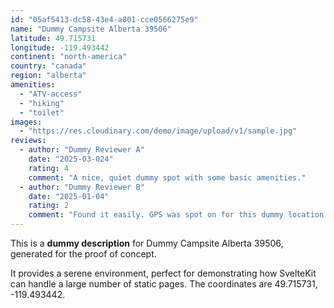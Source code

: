 ```yaml
---
id: "05af5413-dc58-43e4-a801-cce0566275e9"
name: "Dummy Campsite Alberta 39506"
latitude: 49.715731
longitude: -119.493442
continent: "north-america"
country: "canada"
region: "alberta"
amenities:
  - "ATV-access"
  - "hiking"
  - "toilet"
images:
  - "https://res.cloudinary.com/demo/image/upload/v1/sample.jpg"
reviews:
  - author: "Dummy Reviewer A"
    date: "2025-03-024"
    rating: 4
    comment: "A nice, quiet dummy spot with some basic amenities."
  - author: "Dummy Reviewer B"
    date: "2025-01-04"
    rating: 2
    comment: "Found it easily. GPS was spot on for this dummy location."
---
```


This is a **dummy description** for Dummy Campsite Alberta 39506, generated for the proof of concept.

It provides a serene environment, perfect for demonstrating how SvelteKit can handle a large number of static pages. The coordinates are 49.715731, -119.493442.

